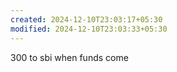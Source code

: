 ```yaml
---
created: 2024-12-10T23:03:17+05:30
modified: 2024-12-10T23:03:33+05:30
---
```


300 to sbi when funds come
